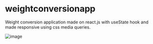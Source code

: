# weightconversionapp
Weight conversion application made on react.js with useState hook and made responsive using css media queries.

![image](https://user-images.githubusercontent.com/89591899/225069174-ef989e8c-e017-4867-892c-abbfbaa33e80.png)
